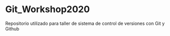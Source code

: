 # Git_Workshop2020
Repositorio utilizado para taller de sistema de control de versiones con Git y Github
